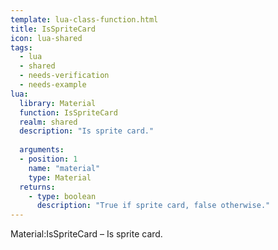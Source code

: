 ```yaml
---
template: lua-class-function.html
title: IsSpriteCard
icon: lua-shared
tags:
  - lua
  - shared
  - needs-verification
  - needs-example
lua:
  library: Material
  function: IsSpriteCard
  realm: shared
  description: "Is sprite card."
  
  arguments:
  - position: 1
    name: "material"
    type: Material
  returns:
    - type: boolean
      description: "True if sprite card, false otherwise."
---
```


<div class="lua__search__keywords">
Material:IsSpriteCard &#x2013; Is sprite card.
</div>
